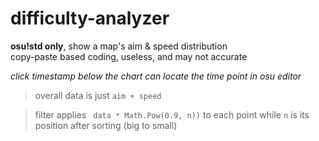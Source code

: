 # difficulty-analyzer 
**osu!std only**, show a map's aim & speed distribution  
copy-paste based coding, useless, and may not accurate
  
*click timestamp below the chart can locate the time point in osu editor*  

> overall data is just `aim + speed`
  
> filter applies ` data * Math.Pow(0.9, n))` to each point
> while `n` is its position after sorting (big to small)